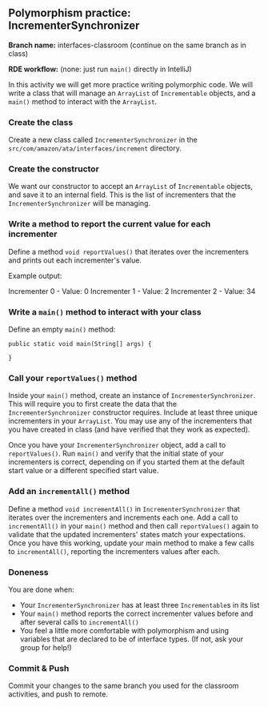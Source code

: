 ## Polymorphism practice: IncrementerSynchronizer

**Branch name:** interfaces-classroom (continue on the same branch as in class)

**RDE workflow:** (none: just run `main()` directly in IntelliJ)

In this activity we will get more practice writing polymorphic code. We
will write a class that will manage an `ArrayList` of `Incrementable` objects,
and a `main()` method to interact with the `ArrayList`.

### Create the class

Create a new class called `IncrementerSynchronizer` in the
`src/com/amazon/ata/interfaces/increment` directory.

### Create the constructor

We want our constructor to accept an `ArrayList` of `Incrementable` objects,
and save it to an internal field. This is the list of
incrementers that the `IncrementerSynchronizer` will be managing.

### Write a method to report the current value for each incrementer

Define a method `void reportValues()` that iterates over the
incrementers and prints out each incrementer's value.

Example output: 

  Incrementer 0 - Value: 0
  Incrementer 1 - Value: 2
  Incrementer 2 - Value: 34

### Write a `main()` method to interact with your class

Define an empty `main()` method:
```
public static void main(String[] args) {

}
```

### Call your `reportValues()` method

Inside your `main()` method, create an instance of
`IncrementerSynchronizer`. This will require you to first create the
data that the `IncrementerSynchronizer` constructor requires. Include at
least three unique incrementers in your `ArrayList`. You may use any of
the incrementers that you have created in class (and have verified that
they work as expected).

Once you have your `IncrementerSynchronizer` object, add a call to
`reportValues()`. Run `main()` and verify that the initial state of your
incrementers is correct, depending on if you started them at the default
start value or a different specified start value.

### Add an `incrementAll()` method

Define a method `void incrementAll()` in `IncrementerSynchronizer` that
iterates over the incrementers and increments each one. Add a call to
`incrementAll()` in your `main()` method and then call `reportValues()`
again to validate that the updated incrementers' states match your
expectations. Once you have this working, update your main method to
make a few calls to `incrementAll()`, reporting the incrementers values
after each.

### Doneness

You are done when:
- Your `IncrementerSynchronizer` has at least three `Incrementable`s
  in its list
- Your `main()` method reports the correct incrementer values before and
  after several calls to `incrementAll()`
- You feel a little more comfortable with polymorphism and using variables
  that are declared to be of interface types. (If not, ask your group for
  help!)

### Commit & Push

Commit your changes to the same branch you used for the classroom activities,
and push to remote.

